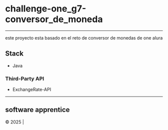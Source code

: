 # challenge-one_g7-conversor_de_moneda
---
este proyecto esta basado en el reto de conversor de monedas de one alura 



## Stack
- Java
### Third-Party API
- ExchangeRate-API
---
## software apprentice
:copyright: 2025  |  
